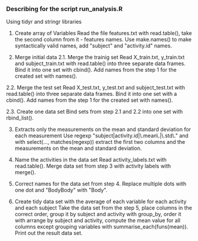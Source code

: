 ### Describing for the script run_analysis.R

Using tidyr and stringr libraries 

1. Create array of Variables
Read the file features.txt with read.table(), take the second column from it - features names.
Use make.names() to make syntactically valid names, add "subject" and "activity.id" names.

2. Merge initial data
2.1. Merge the trainig set 
Read X_train.txt, y_train.txt and subject_train.txt with read.table() into three separate data frames.
Bind it into one set with cbind().
Add names from the step 1 for the created set with names().

2.2. Merge the test set
Read X_test.txt, y_test.txt and subject_test.txt with read.table() into three separate data frames.
Bind it into one set with a cbind().
Add names from the step 1 for the created set with names().

2.3. Create one data set
Bind sets from step 2.1 and 2.2 into one set with rbind_list().

3. Extracts only the measurements on the mean and standard deviation for each measurement 
Use regexp "subject|activity.id|\\.mean\\.|\\.std\\." and with select(..., matches(regexp))
extract the first two columns and the measurements on the mean and standard deviation.

4. Name the activities in the data set
Read activity_labels.txt with read.table().
Merge data set from step 3 with activity labels with merge().

5. Correct names for the data set from step 4.
Replace multiple dots with one dot and "BodyBody" with "Body".

6. Create tidy data set with the average of each variable for each activity and each subject 
Take the data set from the step 5, place columns in the correct order, group it by subject and activity 
with group_by, order it with arrange by subject and activity, compute the mean value for all columns except 
grouping variables with summarise_each(funs(mean)). 
Print out the result data set.
